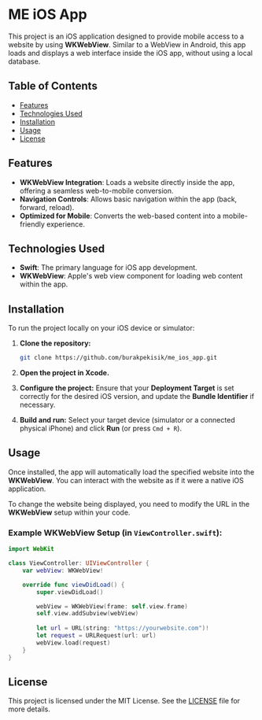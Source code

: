 # ME iOS App

This project is an iOS application designed to provide mobile access to a website by using **WKWebView**. Similar to a WebView in Android, this app loads and displays a web interface inside the iOS app, without using a local database.

## Table of Contents

- [Features](#features)
- [Technologies Used](#technologies-used)
- [Installation](#installation)
- [Usage](#usage)
- [License](#license)

## Features

- **WKWebView Integration**: Loads a website directly inside the app, offering a seamless web-to-mobile conversion.
- **Navigation Controls**: Allows basic navigation within the app (back, forward, reload).
- **Optimized for Mobile**: Converts the web-based content into a mobile-friendly experience.

## Technologies Used

- **Swift**: The primary language for iOS app development.
- **WKWebView**: Apple's web view component for loading web content within the app.

## Installation

To run the project locally on your iOS device or simulator:

1. **Clone the repository:**
    ```bash
    git clone https://github.com/burakpekisik/me_ios_app.git
    ```

2. **Open the project in Xcode.**

3. **Configure the project:**
    Ensure that your **Deployment Target** is set correctly for the desired iOS version, and update the **Bundle Identifier** if necessary.

4. **Build and run:**
    Select your target device (simulator or a connected physical iPhone) and click **Run** (or press `Cmd + R`).

## Usage

Once installed, the app will automatically load the specified website into the **WKWebView**. You can interact with the website as if it were a native iOS application.

To change the website being displayed, you need to modify the URL in the **WKWebView** setup within your code.

### Example WKWebView Setup (in `ViewController.swift`):

```swift
import WebKit

class ViewController: UIViewController {
    var webView: WKWebView!

    override func viewDidLoad() {
        super.viewDidLoad()

        webView = WKWebView(frame: self.view.frame)
        self.view.addSubview(webView)
        
        let url = URL(string: "https://yourwebsite.com")!
        let request = URLRequest(url: url)
        webView.load(request)
    }
}
```

## License

This project is licensed under the MIT License. See the [LICENSE](./LICENSE) file for more details.
